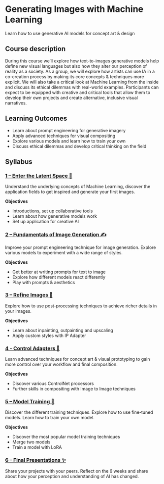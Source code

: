 # Generating Images with Machine Learning
Learn how to use generative AI models for concept art & design

## Course description

During this course we’ll explore how text-to-images generative models help define new visual languages but also how they alter our perception of reality as a society. As a group, we will explore how artists can use IA in a co-creation process by making its core concepts & techniques more explicit. We will also take a critical look at Machine Learning from the inside and discuss its ethical dilemmas with real-world examples. Participants can expect to be equipped with creative and critical tools that allow them to develop their own projects and create alternative, inclusive visual narratives.

## Learning Outcomes

- Learn about prompt engineering for generative imagery
- Apply advanced techniques for visual compositing
- Explore various models and learn how to train your own
- Discuss ethical dilemmas and develop critical thinking on the field

## Syllabus

### [1 – Enter the Latent Space 🚀](agenda/1-enter_the_latent_space.md)
Understand the underlying concepts of Machine Learning, discover the application fields to get inspired and generate your first images.

**Objectives**

- Introductions, set up collaborative tools
- Learn about how generative models work
- Set up application for creative AI

### [2 – Fundamentals of Image Generation ✍️](agenda/2-image_generation.md)
Improve your prompt engineering technique for image generation. Explore various models to experiment with a wide range of styles.

**Objectives**

- Get better at writing prompts for text to image
- Explore how different models react differently
- Play with prompts & aesthetics

### [3 – Refine Images 🎨](agenda/3-refine_images.md)
Explore how to use post-processing techniques to achieve richer details in your images.

**Objectives**

- Learn about inpainting, outpainting and upscaling
- Apply custom styles with IP Adapter


### [4 - Control Adapters 📐](agenda/4-control_adapters.md)
Learn advanced techniques for concept art & visual prototyping to gain more control over your workflow and final composition.

**Objectives**

- Discover various ControlNet processors
- Further skills in compositing with Image to Image techniques


### [5 – Model Training  💾](agenda/5-model_training.md)
Discover the different training techniques. Explore how to use fine-tuned models. Learn how to train your own model.

**Objectives**

- Discover the most popular model training techniques
- Merge two models
- Train a model with LoRA


### [6 – Final Presentations ✨](agenda/6-final_presentations.md)
Share your projects with your peers. Reflect on the 6 weeks and share about how your perception and understanding of AI has changed.
